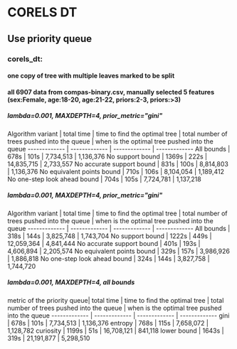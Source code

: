 # CORELS DT

## Use priority queue

### corels_dt:
#### one copy of tree with multiple leaves marked to be split 
#### all 6907 data from compas-binary.csv, manually selected 5 features (sex:Female, age:18-20, age:21-22, priors:2-3, priors:>3)

##### lambda=0.001, MAXDEPTH=4, prior_metric="gini"
Algorithm variant | total time | time to find the optimal tree | total number of trees pushed into the queue | when is the optimal tree pushed into the queue
  ------------- | ------------- | ------------- | -------------
All bounds | 678s | 101s | 7,734,513 | 1,136,376
No support bound | 1369s | 222s | 14,835,715 | 2,733,557
No accurate support bound | 831s | 100s | 8,814,803 | 1,136,376
No equivalent points bound | 710s | 106s | 8,104,054 | 1,189,412
No one-step look ahead bound | 704s | 105s | 7,724,781 | 1,137,218

##### lambda=0.001, MAXDEPTH=4, prior_metric="gini"
Algorithm variant | total time | time to find the optimal tree | total number of trees pushed into the queue | when is the optimal tree pushed into the queue
  ------------- | ------------- | ------------- | -------------
All bounds | 318s | 144s | 3,825,748 | 1,743,704
No support bound | 1222s | 449s | 12,059,364 | 4,841,444
No accurate support bound | 401s | 193s | 4,606,894 | 2,205,574
No equivalent points bound | 329s | 157s | 3,986,926 | 1,886,818
No one-step look ahead bound | 324s | 144s | 3,827,758 | 1,744,720

##### lambda=0.001, MAXDEPTH=4, all bounds
metric of the priority queue| total time | time to find the optimal tree | total number of trees pushed into the queue | when is the optimal tree pushed into the queue
  ------------- | ------------- | ------------- | -------------
gini | 678s | 101s | 7,734,513 | 1,136,376
entropy | 768s | 115s | 7,658,072 | 1,128,782
curiosity | 1199s | 51s | 16,708,121 | 841,118
lower bound | 1643s | 319s | 21,191,877 | 5,298,510
